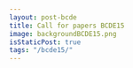 ```yaml
---
layout: post-bcde
title: Call for papers BCDE15
image: backgroundBCDE15.png
isStaticPost: true
tags: "/bcde15/"
---
```


<meta http-equiv="refresh" content="0; url=https://paysebol.web.app">

<!--
<center><h4 style="color:#3C327C;"> <b>Call For Papers</b> </h4></center>
<center><h4 style="color:#3C327C;"> <b>BOLIVIAN CONFERENCE ON DEVELOPMENT ECONOMICS 2024.</b></h4></center>
<center><h5 style="color:#3C327C;"> Tarija, Bolivia, 7-8 November 2024
</h5></center>

We are delighted to invite the submission of papers for the **15th Bolivian Conference on Development Economics (BCDE15)**. The conference will take place in-person from Thursday 7th to Friday 8th November 2024 and will be hosted by **Universidad Católica Boliviana (UCB)** in **Tarija, Bolivia**.

<h4 style="color:#3C327C;"> ABOUT THE CONFERENCE</h4>

The Bolivian Conference on Development Economics aims to bring together local and international scholars to exchange ideas and discuss recent research on all areas related to economic development. We welcome submissions of theoretical and applied research, and we particularly encourage Bolivian scholars at an early stage in their careers to submit their work.
The conference is organized by the **Society of Bolivian Economists (SEBOL)**, with the support from **Universidad Católica Boliviana (UCB)**, the **Bolivian Academy of Economic Sciences (ABCE)**, the **Institute for Advanced Development Studies (INESAD)**, and the **Sustainable Development Solutions Network – Bolivia (SDSN)**.

<h4 style="color:#3C327C;"> CONFIRMED KEYNOTE SPEAKERS</h4>

**Claudia Martinez** is a professor of economics at Department of Economics, Pontificia Universidad Católica de Chile. Currently she is also Lead Economist, Research Department, Inter-American Development Bank and Co-LeadGender and Diversity Knowledge Initiative (GDLab). She obtained her PhD in economics from University of Michigan in 2007. She has published her work in several journals including Review of Economics and Statistics, Journal of Human Resources, American Economic Journal: Applied Economics, International Journal of Educational Research and International Journal of Educational Development.

**Pablo Andrés Neumeyer** is a professor of economics at Universidad Torcuato Di Tella. His research is in the fields of macroeconomics, international finance and development. He obtained his PhD in economics from Columbia University in 1992. He was Argentina's Central Bank's chief economist between February 2016 and June 2018. He is a consultant in topics related to international finance and development for the financial industry, central banks, and international financial institutions. He has published his work in several journals including American Economic Review, Econometrica and the Journal of Monetary Economics. He is a fellow of the Econometric Society and a Guggenheim Fellow and received the Premio Konex Platino (2016).

<h4 style="color:#3C327C;"> SUBMISSIONS</h4>

BCDE15 invites individual submission of research papers to be presented in parallel contributed sessions. Submissions in all research areas related to development economics are welcome. We also encourage submissions of work at the intersection of different fields and disciplines, in particular those that provide novel insights related to development economics.

All submitted papers will be reviewed prior to acceptance for presentation, and all applicants will be notified of the outcome by email.

Please submit your papers using this link: [https://editorialexpress.com/conference/BCDE15/](https://editorialexpress.com/conference/BCDE15/)

Proposals for an entire thematic session are also welcome. For this, please submit three (3) papers individually using the link above and email the conference organizers to alert them about your proposed thematic session. Please note that all papers submitted as part of a thematic session will be reviewed individually. A thematic session will be formed if all papers are accepted. Otherwise, individually accepted papers will be allocated to parallel contributed sessions.

<h4 style="color:#3C327C;"> IMPORTANT DATES</h4>
* Paper submissions deadline: __August 15th, 2024.__
* Paper status notification: __September 1st, 2024.__
* Registration deadline for accepted papers:  __September 31st, 2024.__

<h4 style="color:#3C327C;"> CONTACT</h4>

For any question, please contact us at: [admin@sebol.org](mailto:admin@sebol.org) -->
